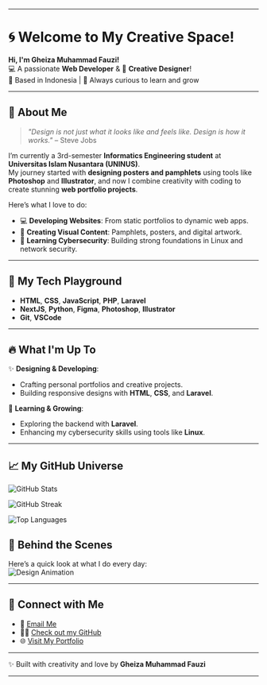
---

# 🌀 Welcome to My Creative Space!  

**Hi, I'm Gheiza Muhammad Fauzi!**  
💻 A passionate **Web Developer** & 🎨 **Creative Designer**!  
📍 Based in Indonesia | 🌟 Always curious to learn and grow  

---

## 🎨 **About Me**  

> *"Design is not just what it looks like and feels like. Design is how it works."* – Steve Jobs  

I’m currently a 3rd-semester **Informatics Engineering student** at **Universitas Islam Nusantara (UNINUS)**.  
My journey started with **designing posters and pamphlets** using tools like **Photoshop** and **Illustrator**, and now I combine creativity with coding to create stunning **web portfolio projects**.  

Here’s what I love to do:  
- 💻 **Developing Websites**: From static portfolios to dynamic web apps.  
- 🎨 **Creating Visual Content**: Pamphlets, posters, and digital artwork.  
- 🔐 **Learning Cybersecurity**: Building strong foundations in Linux and network security.  

---

## 🚀 **My Tech Playground**  

- **HTML**, **CSS**, **JavaScript**, **PHP**, **Laravel**  
- **NextJS**, **Python**, **Figma**, **Photoshop**, **Illustrator**  
- **Git**, **VSCode**  

---

## 🔥 **What I'm Up To**  

✨ **Designing & Developing**:  
- Crafting personal portfolios and creative projects.  
- Building responsive designs with **HTML**, **CSS**, and **Laravel**.  

🌟 **Learning & Growing**:  
- Exploring the backend with **Laravel**.  
- Enhancing my cybersecurity skills using tools like **Linux**.  

---

## 📈 **My GitHub Universe**
 
![GitHub Stats](https://github-readme-stats.vercel.app/api?username=seebiadab&show_icons=true&theme=radical)  


![GitHub Streak](https://github-readme-streak-stats.herokuapp.com/?user=seebiadab&theme=radical)  


![Top Languages](https://github-readme-stats.vercel.app/api/top-langs/?username=seebiadab&layout=compact&theme=radical)  



## 🎥 **Behind the Scenes**  

Here’s a quick look at what I do every day:  
![Design Animation](https://media.giphy.com/media/ZVik7pBtu9dNS/giphy.gif)  

---

## 🤝 **Connect with Me**  

- 📧 [Email Me](mailto:gheizafauzi04@gmail.com)  
- 👨‍💻 [Check out my GitHub](https://github.com/seebiadab)  
- 🌐 [Visit My Portfolio](#)

---

✨ Built with creativity and love by **Gheiza Muhammad Fauzi**  

---
